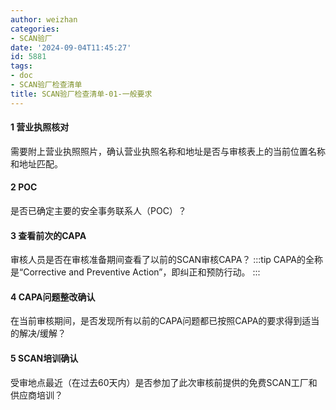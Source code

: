 ```yaml
---
author: weizhan
categories:
- SCAN验厂
date: '2024-09-04T11:45:27'
id: 5881
tags:
- doc
- SCAN验厂检查清单
title: SCAN验厂检查清单-01-一般要求
---
```


#### 1 营业执照核对

需要附上营业执照照片，确认营业执照名称和地址是否与审核表上的当前位置名称和地址匹配。

#### 2 POC

是否已确定主要的安全事务联系人（POC）？

#### 3 查看前次的CAPA

审核人员是否在审核准备期间查看了以前的SCAN审核CAPA？ :::tip CAPA的全称是“Corrective and Preventive
Action”，即纠正和预防行动。 :::

#### 4 CAPA问题整改确认

在当前审核期间，是否发现所有以前的CAPA问题都已按照CAPA的要求得到适当的解决/缓解？

#### 5 SCAN培训确认

受审地点最近（在过去60天内）是否参加了此次审核前提供的免费SCAN工厂和供应商培训？

